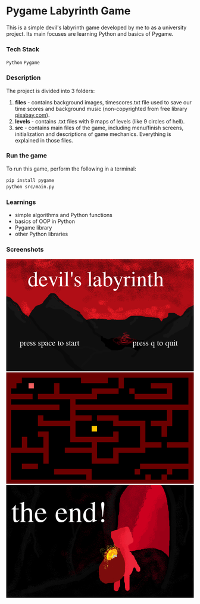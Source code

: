 # Pygame Labyrinth Game

This is a simple devil's labyrinth game developed by me to as a university project. Its main focuses are learning Python and basics of Pygame.

### Tech Stack

`Python` `Pygame`

### Description

The project is divided into 3 folders:

1. **files** - contains background images, timescores.txt file used to save our time scores and background music (non-copyrighted from free library [pixabay.com](pixabay.com)).
2. **levels** - contains .txt files with 9 maps of levels (like 9 circles of hell).
3. **src** - contains main files of the game, including menu/finish screens, initialization and descriptions of game mechanics. Everything is explained in those files.

### Run the game

To run this game, perform the following in a terminal:

```sh
pip install pygame
python src/main.py
```

### Learnings
- simple algorithms and Python functions
- basics of OOP in Python
- Pygame library
- other Python libraries

### Screenshots
![menu](./files/screenshots/screenshot-1.png)
![level](./files/screenshots/screenshot-2.png)
![finish](./files/screenshots/screenshot-3.png)